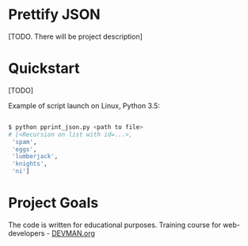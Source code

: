 # Prettify JSON

[TODO. There will be project description]

# Quickstart

[TODO]

Example of script launch on Linux, Python 3.5:

```bash

$ python pprint_json.py <path to file>
# [<Recursion on list with id=...>,
 'spam',
 'eggs',
 'lumberjack',
 'knights',
 'ni']

```

# Project Goals

The code is written for educational purposes. Training course for web-developers - [DEVMAN.org](https://devman.org)
